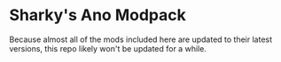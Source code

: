 # Sharky's Ano Modpack
Because almost all of the mods included here are updated to their latest versions, this repo likely won't be updated for a while.
